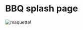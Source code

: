 # BBQ splash page
![maquette!]("https://xd.adobe.com/spec/3bcaad42-bd8a-415e-6274-08b282cfb769-4dfb/screen/a079e03f-5f33-4f57-9faa-b5674ee12b36/")